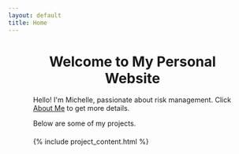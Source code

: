 ```yaml
---
layout: default
title: Home
---
```


<div style="margin: 20px auto; width: 80%; max-width: 800px; text-align: left;">
  <h1 style="text-align: center;">Welcome to My Personal Website</h1>
  <p>Hello! I'm Michelle, passionate about risk management. Click <a href="https://michelleziqi.github.io/about%20me/">About Me</a> to get more details.</p>
  <p>Below are some of my projects.</p>

  <div style="margin: 20px 0;">
    {% include project_content.html %}
  </div>
</div>

